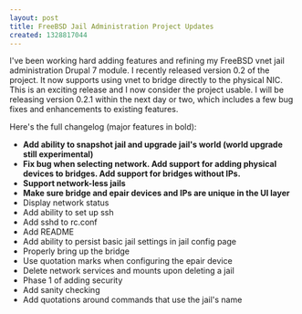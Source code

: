 ```yaml
---
layout: post
title: FreeBSD Jail Administration Project Updates
created: 1328817044
---
```

I've been working hard adding features and refining my FreeBSD vnet jail administration Drupal 7 module. I recently released version 0.2 of the project. It now supports using vnet to bridge directly to the physical NIC. This is an exciting release and I now consider the project usable. I will be releasing version 0.2.1 within the next day or two, which includes a few bug fixes and enhancements to existing features.

Here's the full changelog (major features in bold):
<ul>
<li><strong>Add ability to snapshot jail and upgrade jail's world (world upgrade still experimental)</strong></li>
<li><strong>Fix bug when selecting network. Add support for adding physical devices to bridges. Add support for bridges without IPs.</strong></li>
<li><strong>Support network-less jails</strong></li>
<li><strong>Make sure bridge and epair devices and IPs are unique in the UI layer</strong></li>
<li>Display network status</li>
<li>Add ability to set up ssh</li>
<li>Add sshd to rc.conf</li>
<li>Add README</li>
<li>Add ability to persist basic jail settings in jail config page</li>
<li>Properly bring up the bridge</li>
<li>Use quotation marks when configuring the epair device</li>
<li>Delete network services and mounts upon deleting a jail</li>
<li>Phase 1 of adding security</li>
<li>Add sanity checking</li>
<li>Add quotations around commands that use the jail's name</li>
</ul>
